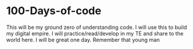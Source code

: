 # 100-Days-of-code
This will be my ground zero of understanding code. I will use this to build my digital empire. I will practice/read/develop in my TE and share to the world here. 
I will be great one day. Remember that young man
